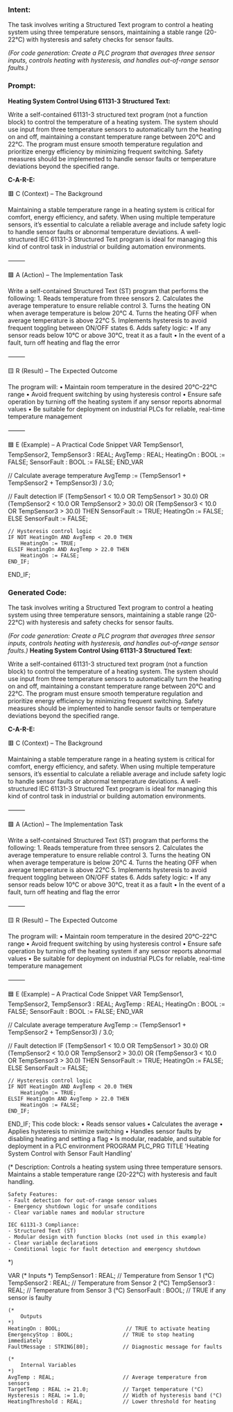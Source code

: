 ### Intent:
The task involves writing a Structured Text program to control a heating system using three temperature sensors, maintaining a stable range (20-22°C) with hysteresis and safety checks for sensor faults.  

*(For code generation: Create a PLC program that averages three sensor inputs, controls heating with hysteresis, and handles out-of-range sensor faults.)*

### Prompt:
**Heating System Control Using 61131-3 Structured Text:**

Write a self-contained 61131-3 structured text program (not a function block) to control the temperature of a heating system. The system should use input from three temperature sensors to automatically turn the heating on and off, maintaining a constant temperature range between 20°C and 22°C. The program must ensure smooth temperature regulation and prioritize energy efficiency by minimizing frequent switching. Safety measures should be implemented to handle sensor faults or temperature deviations beyond the specified range.

**C-A-R-E:**

🟥 C (Context) – The Background

Maintaining a stable temperature range in a heating system is critical for comfort, energy efficiency, and safety. When using multiple temperature sensors, it’s essential to calculate a reliable average and include safety logic to handle sensor faults or abnormal temperature deviations. A well-structured IEC 61131-3 Structured Text program is ideal for managing this kind of control task in industrial or building automation environments.

⸻

🟩 A (Action) – The Implementation Task

Write a self-contained Structured Text (ST) program that performs the following:
	1.	Reads temperature from three sensors
	2.	Calculates the average temperature to ensure reliable control
	3.	Turns the heating ON when average temperature is below 20°C
	4.	Turns the heating OFF when average temperature is above 22°C
	5.	Implements hysteresis to avoid frequent toggling between ON/OFF states
	6.	Adds safety logic:
	•	If any sensor reads below 10°C or above 30°C, treat it as a fault
	•	In the event of a fault, turn off heating and flag the error

⸻

🟨 R (Result) – The Expected Outcome

The program will:
	•	Maintain room temperature in the desired 20°C–22°C range
	•	Avoid frequent switching by using hysteresis control
	•	Ensure safe operation by turning off the heating system if any sensor reports abnormal values
	•	Be suitable for deployment on industrial PLCs for reliable, real-time temperature management

⸻

🟦 E (Example) – A Practical Code Snippet
VAR
    TempSensor1, TempSensor2, TempSensor3 : REAL;
    AvgTemp : REAL;
    HeatingOn : BOOL := FALSE;
    SensorFault : BOOL := FALSE;
END_VAR

// Calculate average temperature
AvgTemp := (TempSensor1 + TempSensor2 + TempSensor3) / 3.0;

// Fault detection
IF (TempSensor1 < 10.0 OR TempSensor1 > 30.0) OR
   (TempSensor2 < 10.0 OR TempSensor2 > 30.0) OR
   (TempSensor3 < 10.0 OR TempSensor3 > 30.0) THEN
    SensorFault := TRUE;
    HeatingOn := FALSE;
ELSE
    SensorFault := FALSE;

    // Hysteresis control logic
    IF NOT HeatingOn AND AvgTemp < 20.0 THEN
        HeatingOn := TRUE;
    ELSIF HeatingOn AND AvgTemp > 22.0 THEN
        HeatingOn := FALSE;
    END_IF;
END_IF;

### Generated Code:
The task involves writing a Structured Text program to control a heating system using three temperature sensors, maintaining a stable range (20-22°C) with hysteresis and safety checks for sensor faults.  

*(For code generation: Create a PLC program that averages three sensor inputs, controls heating with hysteresis, and handles out-of-range sensor faults.)*
**Heating System Control Using 61131-3 Structured Text:**

Write a self-contained 61131-3 structured text program (not a function block) to control the temperature of a heating system. The system should use input from three temperature sensors to automatically turn the heating on and off, maintaining a constant temperature range between 20°C and 22°C. The program must ensure smooth temperature regulation and prioritize energy efficiency by minimizing frequent switching. Safety measures should be implemented to handle sensor faults or temperature deviations beyond the specified range.

**C-A-R-E:**

🟥 C (Context) – The Background

Maintaining a stable temperature range in a heating system is critical for comfort, energy efficiency, and safety. When using multiple temperature sensors, it’s essential to calculate a reliable average and include safety logic to handle sensor faults or abnormal temperature deviations. A well-structured IEC 61131-3 Structured Text program is ideal for managing this kind of control task in industrial or building automation environments.

⸻

🟩 A (Action) – The Implementation Task

Write a self-contained Structured Text (ST) program that performs the following:
	1.	Reads temperature from three sensors
	2.	Calculates the average temperature to ensure reliable control
	3.	Turns the heating ON when average temperature is below 20°C
	4.	Turns the heating OFF when average temperature is above 22°C
	5.	Implements hysteresis to avoid frequent toggling between ON/OFF states
	6.	Adds safety logic:
	•	If any sensor reads below 10°C or above 30°C, treat it as a fault
	•	In the event of a fault, turn off heating and flag the error

⸻

🟨 R (Result) – The Expected Outcome

The program will:
	•	Maintain room temperature in the desired 20°C–22°C range
	•	Avoid frequent switching by using hysteresis control
	•	Ensure safe operation by turning off the heating system if any sensor reports abnormal values
	•	Be suitable for deployment on industrial PLCs for reliable, real-time temperature management

⸻

🟦 E (Example) – A Practical Code Snippet
VAR
    TempSensor1, TempSensor2, TempSensor3 : REAL;
    AvgTemp : REAL;
    HeatingOn : BOOL := FALSE;
    SensorFault : BOOL := FALSE;
END_VAR

// Calculate average temperature
AvgTemp := (TempSensor1 + TempSensor2 + TempSensor3) / 3.0;

// Fault detection
IF (TempSensor1 < 10.0 OR TempSensor1 > 30.0) OR
   (TempSensor2 < 10.0 OR TempSensor2 > 30.0) OR
   (TempSensor3 < 10.0 OR TempSensor3 > 30.0) THEN
    SensorFault := TRUE;
    HeatingOn := FALSE;
ELSE
    SensorFault := FALSE;

    // Hysteresis control logic
    IF NOT HeatingOn AND AvgTemp < 20.0 THEN
        HeatingOn := TRUE;
    ELSIF HeatingOn AND AvgTemp > 22.0 THEN
        HeatingOn := FALSE;
    END_IF;
END_IF;
This code block:
	•	Reads sensor values
	•	Calculates the average
	•	Applies hysteresis to minimize switching
	•	Handles sensor faults by disabling heating and setting a flag
	•	Is modular, readable, and suitable for deployment in a PLC environment
PROGRAM PLC_PRG
TITLE 'Heating System Control with Sensor Fault Handling'

(*
    Description:
    Controls a heating system using three temperature sensors.
    Maintains a stable temperature range (20-22°C) with hysteresis and fault handling.

    Safety Features:
    - Fault detection for out-of-range sensor values
    - Emergency shutdown logic for unsafe conditions
    - Clear variable names and modular structure

    IEC 61131-3 Compliance:
    - Structured Text (ST)
    - Modular design with function blocks (not used in this example)
    - Clear variable declarations
    - Conditional logic for fault detection and emergency shutdown
*)

VAR
    (*
        Inputs
    *)
    TempSensor1 : REAL;                  // Temperature from Sensor 1 (°C)
    TempSensor2 : REAL;                  // Temperature from Sensor 2 (°C)
    TempSensor3 : REAL;                  // Temperature from Sensor 3 (°C)
    SensorFault : BOOL;                  // TRUE if any sensor is faulty

    (*
        Outputs
    *)
    HeatingOn : BOOL;                     // TRUE to activate heating
    EmergencyStop : BOOL;                // TRUE to stop heating immediately
    FaultMessage : STRING[80];           // Diagnostic message for faults

    (*
        Internal Variables
    *)
    AvgTemp : REAL;                      // Average temperature from sensors
    TargetTemp : REAL := 21.0;           // Target temperature (°C)
    Hysteresis : REAL := 1.0;            // Width of hysteresis band (°C)
    HeatingThreshold : REAL;             // Lower threshold for heating
